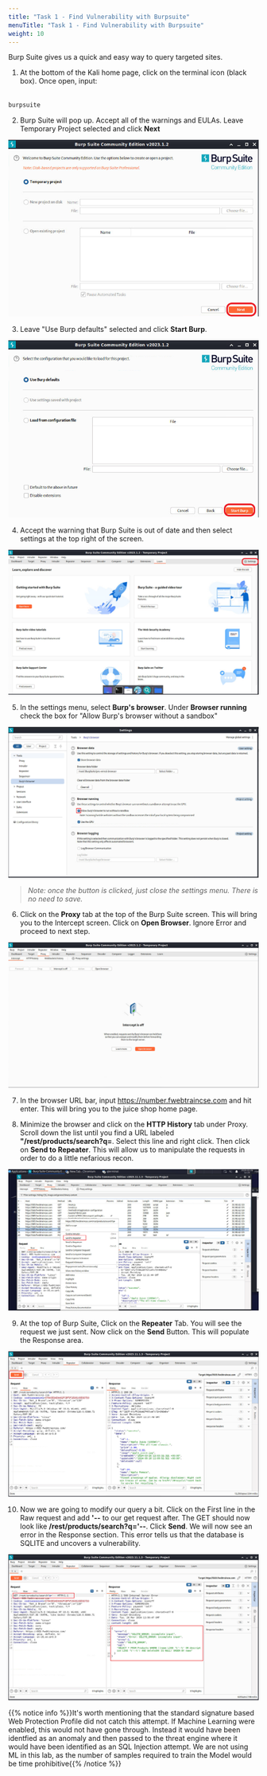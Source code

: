 ```yaml
---
title: "Task 1 - Find Vulnerability with Burpsuite"
menuTitle: "Task 1 - Find Vulnerability with Burpsuite"
weight: 10
---
```



Burp Suite gives us a quick and easy way to query targeted sites.

1. At the bottom of the Kali home page, click on the terminal icon (black box).  Once open, input:

```sh

burpsuite

```

2. Burp Suite will pop up. Accept all of the warnings and EULAs.  Leave Temporary Project selected and click **Next**

![Burp_Suite1](bs-temp.png)

3. Leave "Use Burp defaults" selected and click **Start Burp**.

![Burp_Suite2](bsstart.png)

4. Accept the warning that Burp Suite is out of date and then select settings at the top right of the screen.

![Burp_Suite3](bs-set.png)

5. In the settings menu, select **Burp's browser**.  Under **Browser running** check the box for "Allow Burp's browser without a sandbox"

![BS-sand](bs-sand.png)

>*Note: once the button is clicked, just close the settings menu.  There is no need to save.*

6. Click on the **Proxy** tab at the top of the Burp Suite screen.  This will bring you to the Intercept screen.  Click on **Open Browser**.  Ignore Error and proceed to next step.

![Burp_Suite5](bs-proxy.png)

7. In the browser URL bar, input https://number.fwebtraincse.com and hit enter.  This will bring you to the juice shop home page.

8. Minimize the browser and click on the **HTTP History** tab under Proxy.  Scroll down the list until you find a URL labeled **"/rest/products/search?q=**.  Select this line and right click.  Then click on **Send to Repeater**.  This will allow us to manipulate the requests in order to do a little nefarious recon.

![BS-URL](bs-url.png)

9. At the top of Burp Suite, Click on the **Repeater** Tab.  You will see the request we just sent.  Now click on the **Send** Button.  This will populate the Response area.

![Burp_Suite8](bs-repeater1.png)

10. Now we are going to modify our query a bit.  Click on the First line in the Raw request and add **'--** to our get request after.  The GET should now look like **/rest/products/search?q='--**.  Click **Send**.  We will now see an error in the Response section.  This error tells us that the database is SQLITE and uncovers a vulnerability.

![Burp_Suite9](bs-repeater2.png)

{{% notice info %}}It's worth mentioning that the standard signature based Web Protection Profile did not catch this attempt. If Machine Learning were enabled, this would not have gone through.  Instead it would have been identfied as an anomaly and then passed to the threat engine where it would have been identified as an SQL Injection attempt.  We are not using ML in this lab, as the number of samples required to train the Model would be time prohibitive{{% /notice %}}
